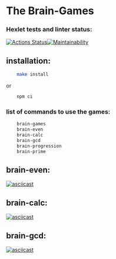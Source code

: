 # The Brain-Games

### Hexlet tests and linter status:

 
[![Actions Status](https://github.com/Fortik1/frontend-project-44/workflows/hexlet-check/badge.svg)](https://github.com/Fortik1/frontend-project-44/actions)[![Maintainability](https://api.codeclimate.com/v1/badges/cbc148a2c045c152f285/maintainability)](https://codeclimate.com/github/Fortik1/brain-games/maintainability)
## **installation:**

``` bash
    make install
```
or 
``` bash 
    npm ci
```
### list of commands to use the games:
``` bash
    brain-games
    brain-even
    brain-calc
    brain-gcd
    brain-progression
    brain-prime
```
## brain-even:
[![asciicast](https://asciinema.org/a/Q3nQu534PCP3QROLFOCgbD7zJ.svg)](https://asciinema.org/a/Q3nQu534PCP3QROLFOCgbD7zJ)
## brain-calc:
[![asciicast](https://asciinema.org/a/hk9zIoJJqTgVFLlpyY8SSm0M3.svg)](https://asciinema.org/a/hk9zIoJJqTgVFLlpyY8SSm0M3)
## brain-gcd:
[![asciicast](https://asciinema.org/a/QOlzFdZEKM2vrClDKvrsNldGu.svg)](https://asciinema.org/a/QOlzFdZEKM2vrClDKvrsNldGu)

